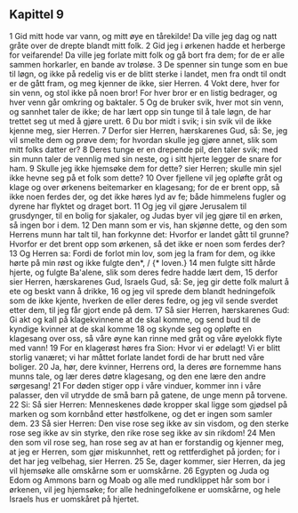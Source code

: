 ## Kapittel 9

1 Gid mitt hode var vann, og mitt øye en tårekilde! Da ville jeg dag og natt gråte over de drepte blandt mitt folk.
2 Gid jeg i ørkenen hadde et herberge for veifarende! Da ville jeg forlate mitt folk og gå bort fra dem; for de er alle sammen horkarler, en bande av troløse.
3 De spenner sin tunge som en bue til løgn, og ikke på redelig vis er de blitt sterke i landet, men fra ondt til ondt er de gått fram, og meg kjenner de ikke, sier Herren.
4 Vokt dere, hver for sin venn, og stol ikke på noen bror! For hver bror er en listig bedrager, og hver venn går omkring og baktaler.
5 Og de bruker svik, hver mot sin venn, og sannhet taler de ikke; de har lært opp sin tunge til å tale løgn, de har trettet seg ut med å gjøre urett.
6 Du bor midt i svik; i sin svik vil de ikke kjenne meg, sier Herren.
7 Derfor sier Herren, hærskarenes Gud, så: Se, jeg vil smelte dem og prøve dem; for hvordan skulle jeg gjøre annet, slik som mitt folks datter er?
8 Deres tunge er en drepende pil, den taler svik; med sin munn taler de vennlig med sin neste, og i sitt hjerte legger de snare for ham.
9 Skulle jeg ikke hjemsøke dem for dette? sier Herren; skulle min sjel ikke hevne seg på et folk som dette?
10 Over fjellene vil jeg opløfte gråt og klage og over ørkenens beitemarker en klagesang; for de er brent opp, så ikke noen ferdes der, og det ikke høres lyd av fe; både himmelens fugler og dyrene har flyktet og draget bort.
11 Og jeg vil gjøre Jerusalem til grusdynger, til en bolig for sjakaler, og Judas byer vil jeg gjøre til en ørken, så ingen bor i dem.
12 Den mann som er vis, han skjønne dette, og den som Herrens munn har talt til, han forkynne det: Hvorfor er landet gått til grunne? Hvorfor er det brent opp som ørkenen, så det ikke er noen som ferdes der?
13 Og Herren sa: Fordi de forlot min lov, som jeg la fram for dem, og ikke hørte på min røst og ikke fulgte den*, / {* loven.}
14 men fulgte sitt hårde hjerte, og fulgte Ba'alene, slik som deres fedre hadde lært dem,
15 derfor sier Herren, hærskarenes Gud, Israels Gud, så: Se, jeg gir dette folk malurt å ete og beskt vann å drikke,
16 og jeg vil sprede dem blandt hedningefolk som de ikke kjente, hverken de eller deres fedre, og jeg vil sende sverdet etter dem, til jeg får gjort ende på dem.
17 Så sier Herren, hærskarenes Gud: Gi akt og kall på klagekvinnene at de skal komme, og send bud til de kyndige kvinner at de skal komme
18 og skynde seg og opløfte en klagesang over oss, så våre øyne kan rinne med gråt og våre øyelokk flyte med vann!
19 For en klagerøst høres fra Sion: Hvor vi er ødelagt! Vi er blitt storlig vanæret; vi har måttet forlate landet fordi de har brutt ned våre boliger.
20 Ja, hør, dere kvinner, Herrens ord, la deres øre fornemme hans munns tale, og lær deres døtre klagesang, og den ene lære den andre sørgesang!
21 For døden stiger opp i våre vinduer, kommer inn i våre palasser, den vil utrydde de små barn på gatene, de unge menn på torvene.
22 Si: Så sier Herren: Menneskenes døde kropper skal ligge som gjødsel på marken og som kornbånd etter høstfolkene, og det er ingen som samler dem.
23 Så sier Herren: Den vise rose seg ikke av sin visdom, og den sterke rose seg ikke av sin styrke, den rike rose seg ikke av sin rikdom!
24 Men den som vil rose seg, han rose seg av at han er forstandig og kjenner meg, at jeg er Herren, som gjør miskunnhet, rett og rettferdighet på jorden; for i det har jeg velbehag, sier Herren.
25 Se, dager kommer, sier Herren, da jeg vil hjemsøke alle omskårne som er uomskårne.
26 Egypten og Juda og Edom og Ammons barn og Moab og alle med rundklippet hår som bor i ørkenen, vil jeg hjemsøke; for alle hedningefolkene er uomskårne, og hele Israels hus er uomskåret på hjertet.
